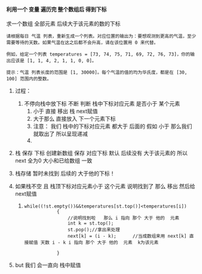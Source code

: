 #### 利用一个 变量 遍历完 整个数组后 得到下标

求一个数组 全部元素  后续大于该元素的数的下标



~~~
请根据每日 气温 列表，重新生成一个列表。对应位置的输出为：要想观测到更高的气温，至少需要等待的天数。如果气温在这之后都不会升高，请在该位置用 0 来代替。

例如，给定一个列表 temperatures = [73, 74, 75, 71, 69, 72, 76, 73]，你的输出应该是 [1, 1, 4, 2, 1, 1, 0, 0]。

提示：气温 列表长度的范围是 [1, 30000]。每个气温的值的均为华氏度，都是在 [30, 100] 范围内的整数。
~~~

1. 过程：

   1. 不停向栈中放下标  不断 判断 栈中下标对应元素 是否小于 某个元素  
      1. 小于  直接 移出 栈 next赋值
      2. 大于那么 直接放入 下一个元素下标
      3. 注意： 我们 栈中的下标对应元素 都大于 后面的  假如 小于  那么我们就取出了 所以呈现递减
      4.  

2. 栈 保存 下标  创建新数组  保存 对应下标 默认  后续没有 大于该元素的 所以next 全为0 大小和已给数组 一致

3. 栈存储 暂时未找到 后续的 大于他的下标！

4. 如果栈不空  且 栈顶下标对应元素小于 这个元素  说明找到了  那么 移出 然后给next赋值

   1. ~~~
      while((!st.empty())&&temperatures[st.top()]<temperatures[i])
                  {
                      //说明找到啦   那么 i 指向 那个 大于 他的  元素 
                      int k = st.top();
                      st.pop();//拿出来处理
                      next[k] = (i - k);      //当成数组来用 next[k] 直接赋值 天数 i - k i 指向 那个 大于 他的  元素  k为该元素
      
                  }
      ~~~

5. but  我们 会一直向 栈中赋值 